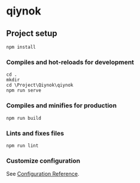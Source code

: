 # qiynok

## Project setup
```
npm install
```

### Compiles and hot-reloads for development

```
cd .
mkdir
cd \Project\Qiynok\qiynok
npm run serve

```

### Compiles and minifies for production
```
npm run build
```

### Lints and fixes files
```
npm run lint
```

### Customize configuration
See [Configuration Reference](https://cli.vuejs.org/config/).
